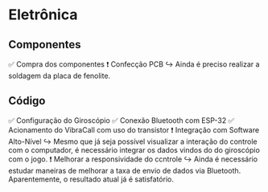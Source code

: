 # Eletrônica

## Componentes
:white_check_mark: Compra dos componentes
:heavy_exclamation_mark: Confecção PCB
   :arrow_right_hook: Ainda é preciso realizar a soldagem da placa de fenolite.

## Código
:white_check_mark: Configuração do Giroscópio
:white_check_mark: Conexão Bluetooth com ESP-32
:white_check_mark: Acionamento do VibraCall com uso do transistor
:heavy_exclamation_mark: Integração com Software Alto-Nível
  :arrow_right_hook: Mesmo que já seja possível visualizar a interação do controle com o computador, é necessário integrar os dados vindos do do giroscópio com o jogo.
:heavy_exclamation_mark: Melhorar a responsividade do ccntrole
  :arrow_right_hook: Ainda é necessário estudar maneiras de melhorar a taxa de envio de dados via Bluetooth. Aparentemente, o resultado atual já é satisfatório.

